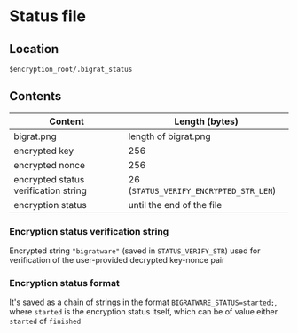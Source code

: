 # Status file

## Location
`$encryption_root/.bigrat_status`

## Contents

| Content                              | Length (bytes)                         |
|--------------------------------------|----------------------------------------|
| bigrat.png                           | length of bigrat.png                   |
| encrypted key                        | 256                                    |
| encrypted nonce                      | 256                                    |
| encrypted status verification string | 26 (`STATUS_VERIFY_ENCRYPTED_STR_LEN`) |
| encryption status                    | until the end of the file              |

### Encryption status verification string
Encrypted string `"bigratware"` (saved in `STATUS_VERIFY_STR`) used for verification of the user-provided decrypted key-nonce pair

### Encryption status format
It's saved as a chain of strings in the format `BIGRATWARE_STATUS=started;`, where `started` is the encryption status itself, which can be of value either `started` of `finished`
